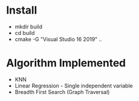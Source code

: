 # Install
* mkdir build
* cd build
* cmake -G "Visual Studio 16 2019" ..

# Algorithm Implemented

* KNN
* Linear Regression - Single independent variable 
* Breadth First Search (Graph Traversal)
